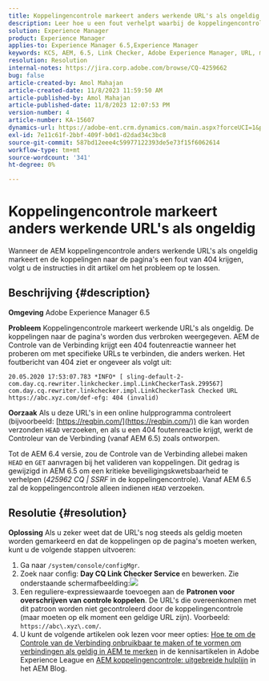 ```yaml
---
title: Koppelingencontrole markeert anders werkende URL's als ongeldig
description: Leer hoe u een fout verhelpt waarbij de koppelingencontrole URL's als ongeldig markeert in Adobe Experience Manager.
solution: Experience Manager
product: Experience Manager
applies-to: Experience Manager 6.5,Experience Manager
keywords: KCS, AEM, 6.5, Link Checker, Adobe Experience Manager, URL, marking, invalid
resolution: Resolution
internal-notes: https://jira.corp.adobe.com/browse/CQ-4259662
bug: false
article-created-by: Amol Mahajan
article-created-date: 11/8/2023 11:59:50 AM
article-published-by: Amol Mahajan
article-published-date: 11/8/2023 12:07:53 PM
version-number: 4
article-number: KA-15607
dynamics-url: https://adobe-ent.crm.dynamics.com/main.aspx?forceUCI=1&pagetype=entityrecord&etn=knowledgearticle&id=df5a494e-2e7e-ee11-8179-6045bd006704
exl-id: 7e11c61f-2bbf-409f-b0d1-d2dad34c3bc8
source-git-commit: 587bd12eee4c59977122393de5e73f15f6062614
workflow-type: tm+mt
source-wordcount: '341'
ht-degree: 0%

---
```


# Koppelingencontrole markeert anders werkende URL&#39;s als ongeldig


Wanneer de AEM koppelingencontrole anders werkende URL&#39;s als ongeldig markeert en de koppelingen naar de pagina&#39;s een fout van 404 krijgen, volgt u de instructies in dit artikel om het probleem op te lossen.

## Beschrijving {#description}


<b>Omgeving</b>
Adobe Experience Manager 6.5

<b>Probleem</b>
Koppelingencontrole markeert werkende URL&#39;s als ongeldig.
De koppelingen naar de pagina&#39;s worden dus verbroken weergegeven.
AEM de Controle van de Verbinding krijgt een 404 foutenreactie wanneer het proberen om met specifieke URLs te verbinden, die anders werken. Het foutbericht van 404 ziet er ongeveer als volgt uit:


```
20.05.2020 17:53:07.783 *INFO* [ sling-default-2-com.day.cq.rewriter.linkchecker.impl.LinkCheckerTask.299567]  com.day.cq.rewriter.linkchecker.impl.LinkCheckerTask Checked URL https://abc.xyz.com/def-efg: 404 (invalid)
```




<b>Oorzaak</b>
Als u deze URL&#39;s in een online hulpprogramma controleert (bijvoorbeeld: [https://reqbin.com/](https://reqbin.com/)) die kan worden verzonden `HEAD` verzoeken, en als u een 404 foutenreactie krijgt, werkt de Controleur van de Verbinding (vanaf AEM 6.5) zoals ontworpen.

Tot de AEM 6.4 versie, zou de Controle van de Verbinding allebei maken `HEAD` en `GET` aanvragen bij het valideren van koppelingen.
Dit gedrag is gewijzigd in AEM 6.5 om een kritieke beveiligingskwetsbaarheid te verhelpen (*425962 CQ | SSRF* in de koppelingencontrole).
Vanaf AEM 6.5 zal de koppelingencontrole alleen indienen `HEAD` verzoeken.


## Resolutie {#resolution}


<b>Oplossing</b>
Als u zeker weet dat de URL&#39;s nog steeds als geldig moeten worden gemarkeerd en dat de koppelingen op de pagina&#39;s moeten werken, kunt u de volgende stappen uitvoeren:

1. Ga naar `/system/console/configMgr`.
2. Zoek naar config: <b>Day CQ Link Checker Service </b>en bewerken. Zie onderstaande schermafbeelding:![](https://adobe.sharepoint.com/sites/D365EntAttachments/knowledgearticle/AEM%206-5%20-%20Link%20Checker%20marking%20otherwise%20working%20URLs%20as%20invalid_33E795C65D9EEA11A812000D3A3038A2/LinkChecker_AEM65_image.jpg)
3. Een reguliere-expressiewaarde toevoegen aan de <b>Patronen voor overschrijven van controle koppelen</b>. De URL&#39;s die overeenkomen met dit patroon worden niet gecontroleerd door de koppelingencontrole (maar moeten op elk moment een geldige URL zijn). Voorbeeld: `https://abc\.xyz\.com/`.
4. U kunt de volgende artikelen ook lezen voor meer opties: [Hoe te om de Controle van de Verbinding onbruikbaar te maken of te vormen om verbindingen als geldig in AEM te merken](https://experienceleague.adobe.com/docs/experience-cloud-kcs/kbarticles/KA-16563.html?lang=en) in de kennisartikelen in Adobe Experience League en [AEM koppelingencontrole: uitgebreide hulplijn](https://experienceleaguecommunities.adobe.com/t5/adobe-experience-manager-blogs/aem-link-checker-comprehensive-guide/ba-p/290779) in het AEM Blog.
